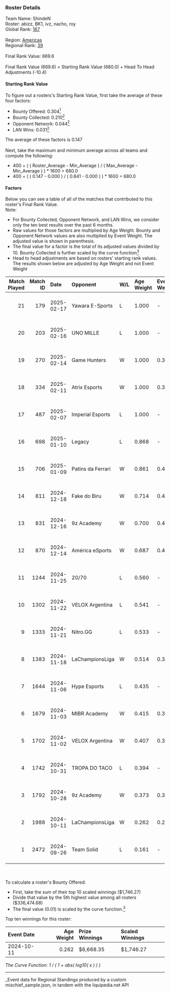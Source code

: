 ### Roster Details<br />
Team Name: ShindeN<br />
Roster: abizz, BK1, ivz, nacho, roy<br />
Global Rank: [167](../../standings_global_2025_03_01.md)<br />
<br />
Region: [Americas]( ../../standings_americas_2025_03_01.md)<br />
Regional Rank: [39]( ../../standings_americas_2025_03_01.md)<br />
<br />
Final Rank Value:  669.6<br />
<br />
Final Rank Value (669.6) = Starting Rank Value (680.0) + Head To Head Adjustments (-10.4)<br />

#### Starting Rank Value<br />
To figure out a rosters's Starting Rank Value, first take the average of these four factors:<br />
- Bounty Offered: 0.304[<sup>1</sup>](#table2)
- Bounty Collected: 0.210[<sup>2</sup>](#table1)
- Opponent Network: 0.044[<sup>2</sup>](#table1)
- LAN Wins: 0.031[<sup>2</sup>](#table1)

The average of these factors is 0.147<br />
<br />
Next, take the maximum and minimum average across all teams and compute the following:<br />
- 400 + ( ( Roster_Average - Min_Average ) / ( Max_Average - Min_Average ) ) * 1600 = 680.0
- 400 + ( ( 0.147 - 0.000 ) / ( 0.841 - 0.000 ) ) * 1600 = 680.0


#### Factors<br />
Below you can see a table of all of the matches that contributed to this roster's Final Rank Value.<br />
Note:<br />

- For Bounty Collected, Opponent Network, and LAN Wins, we consider only the ten best results over the past 6 months.
- Raw values for those factors are multiplied by Age Weight. Bounty and Opponent Network values are also multiplied by Event Weight. The adjusted value is shown in parenthesis.
- The final value for a factor is the total of its adjusted values divided by 10. Bounty Collected is further scaled by the curve function[<sup>3</sup>](#curveFunction)
- Head to head adjustments are based on rosters' starting rank values. The results shown below are adjusted by Age Weight and not Event Weight
<span id="table1"></span><br />


| Match Played | Match ID | Date       | Opponent          | W/L | Age Weight | Event Weight | Bounty Collected | Opponent Network | LAN Wins  | H2H Adj. | Roster                           |
| -: | -: | :- | :- | :- | :- | :- | :- | :- | :- | -: | :- |
|           21 |      179 | 2025-02-17 | Yawara E-Sports   | L   | 1.000      | -            | -                | -                | -         |   -16.84 | abizz, BK1, ivz, nacho, roy      |
|           20 |      203 | 2025-02-16 | UNO MILLE         | L   | 1.000      | -            | -                | -                | -         |   -14.70 | abizz, BK1, ivz, nacho, roy      |
|           19 |      270 | 2025-02-14 | Game Hunters      | W   | 1.000      | 0.371        | 0.001 (0.000)    | 0.302 (0.112)    | 0 (0.000) |    13.62 | abizz, BK1, ivz, nacho, roy      |
|           18 |      334 | 2025-02-11 | Atrix Esports     | W   | 1.000      | 0.371        | 0.001 (0.000)    | 0.037 (0.014)    | 0 (0.000) |    12.28 | abizz, BK1, ivz, nacho, roy      |
|           17 |      487 | 2025-02-07 | Imperial Esports  | L   | 1.000      | -            | -                | -                | -         |    -3.38 | abizz, BK1, ivz, nacho, roy      |
|           16 |      698 | 2025-01-10 | Legacy            | L   | 0.868      | -            | -                | -                | -         |    -6.21 | abizz, BK1, ivz, relentless, roy |
|           15 |      706 | 2025-01-09 | Patins da Ferrari | W   | 0.861      | 0.403        | 0.000 (0.000)    | 0.128 (0.044)    | 0 (0.000) |     8.65 | abizz, BK1, ivz, relentless, roy |
|           14 |      811 | 2024-12-18 | Fake do Biru      | W   | 0.714      | 0.403        | 0.000 (0.000)    | 0.194 (0.056)    | 0 (0.000) |     8.21 | abizz, BK1, ivz, relentless, roy |
|           13 |      831 | 2024-12-16 | 9z Academy        | W   | 0.700      | 0.403        | 0.000 (0.000)    | 0.210 (0.059)    | 0 (0.000) |     6.80 | abizz, BK1, ivz, relentless, roy |
|           12 |      870 | 2024-12-14 | América eSports   | W   | 0.687      | 0.403        | 0.000 (0.000)    | -                | 0 (0.000) |     4.09 | abizz, BK1, ivz, relentless, roy |
|           11 |     1244 | 2024-11-25 | 20/70             | L   | 0.560      | -            | -                | -                | -         |   -10.21 | abizz, BK1, ivz, relentless, roy |
|           10 |     1302 | 2024-11-22 | VELOX Argentina   | L   | 0.541      | -            | -                | -                | -         |   -12.28 | abizz, BK1, ivz, relentless, roy |
|            9 |     1333 | 2024-11-21 | Nitro.GG          | L   | 0.533      | -            | -                | -                | -         |    -8.94 | abizz, BK1, ivz, relentless, roy |
|            8 |     1383 | 2024-11-18 | LaChampionsLiga   | W   | 0.514      | 0.371        | 0.003 (0.001)    | 0.199 (0.038)    | 0 (0.000) |     6.71 | abizz, BK1, ivz, relentless, roy |
|            7 |     1644 | 2024-11-06 | Hype Esports      | L   | 0.435      | -            | -                | -                | -         |    -7.05 | abizz, BK1, ivz, relentless, roy |
|            6 |     1679 | 2024-11-03 | MIBR Academy      | W   | 0.415      | 0.371        | 0.001 (0.000)    | 0.328 (0.050)    | 0 (0.000) |     5.90 | abizz, BK1, ivz, relentless, roy |
|            5 |     1702 | 2024-11-02 | VELOX Argentina   | W   | 0.407      | 0.371        | 0.000 (0.000)    | 0.121 (0.018)    | 0 (0.000) |     3.59 | abizz, BK1, ivz, relentless, roy |
|            4 |     1742 | 2024-10-31 | TROPA DO TACO     | L   | 0.394      | -            | -                | -                | -         |    -6.26 | abizz, BK1, ivz, relentless, roy |
|            3 |     1792 | 2024-10-28 | 9z Academy        | W   | 0.373      | 0.371        | -                | 0.210 (0.029)    | -         |     3.38 | abizz, BK1, ivz, relentless, roy |
|            2 |     1988 | 2024-10-11 | LaChampionsLiga   | W   | 0.262      | 0.281        | 0.003 (0.000)    | 0.199 (0.015)    | 1 (0.262) |     3.75 | abizz, BK1, ivz, relentless, roy |
|            1 |     2472 | 2024-09-26 | Team Solid        | L   | 0.161      | -            | -                | -                | -         |    -1.54 | abizz, BK1, ivz, relentless, roy |

<br />
<span id="table2"></span><br />
To calculate a roster's Bounty Offered:<br />

- First, take the sum of their top 10 scaled winnings ($1,746.27)
- Divide that value by the 5th highest value among all rosters ($336,474.68)
- The final value (0.01) is scaled by the curve function.[<sup>3</sup>](#curveFunction)

Top ten winnings for this roster:<br />

| Event Date | Age Weight | Prize Winnings | Scaled Winnings |
| :- | -: | :- | :- |
| 2024-10-11 |      0.262 | $6,668.35      | $1,746.27       |


<span id="curveFunction"></span>_The Curve Function: 1 / ( 1 + abs( log10( x ) ) )_<br />

---
_Event data for Regional Standings produced by a custom mischief_sample.json, in tandem with the liquipedia.net API<br />
